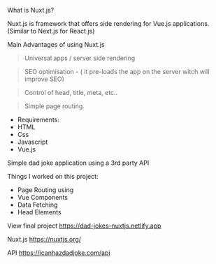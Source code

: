 What is Nuxt.js? 

Nuxt.js is framework that offers side rendering for Vue.js applications.
(Similar to Next.js for React.js)


Main Advantages of using Nuxt.js
> Universal apps / server side rendering

> SEO optimisation - 
( it pre-loads the app on the server witch will improve SEO)

> Control of head, title, meta,  etc..

> Simple page routing. 

- Requirements:
- HTML 
- Css 
- Javascript 
- Vue.js

Simple dad joke application using a 3rd party API 

Things I worked on this project:

- Page Routing using 
- Vue Components
- Data Fetching 
- Head Elements 

View final project https://dad-jokes-nuxtjs.netlify.app

Nuxt.js https://nuxtjs.org/

API https://icanhazdadjoke.com/api
